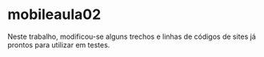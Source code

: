 # mobileaula02
Neste trabalho, modificou-se alguns trechos e linhas de códigos de sites já prontos para utilizar em testes.
